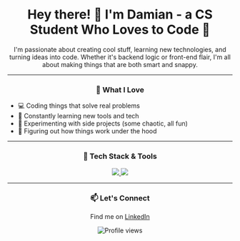 <h1 align="center">Hey there! 👋 I'm Damian - a CS Student Who Loves to Code 🚀</h1>

<p align="center">
  I'm passionate about creating cool stuff, learning new technologies, and turning ideas into code. Whether it's backend logic or front-end flair, I'm all about making things that are both smart and snappy.
</p>

---

<h3 align="center">🧠 What I Love</h3>

- 💻 Coding things that solve real problems  
- 🌱 Constantly learning new tools and tech  
- 🔧 Experimenting with side projects (some chaotic, all fun)  
- 🧩 Figuring out how things work under the hood

---

<h3 align="center">🚀 Tech Stack & Tools</h3>

<p align="center">
  <a href="https://skillicons.dev">
    <img src="https://skillicons.dev/icons?i=java,js,kotlin,py,r" />
    <img src="https://skillicons.dev/icons?i=css,html,nextjs,npm,spring,vue" />
  </a>
</p>

---

<h3 align="center">📫 Let's Connect</h3>

<p align="center">
  Find me on <a href="https://www.linkedin.com/in/damian-huckele-164bb3197/">LinkedIn</a> 
</p>

<p align="center">
  <img src="https://komarev.com/ghpvc/?username=dhckdev&style=flat-square&color=blue" alt="Profile views"/>
</p>
